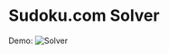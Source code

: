 # Sudoku.com Solver
Demo:
![Solver]("https://github.com/santifiorino/sudoku.com-solver/assets/94584235/59e5a3ff-abe0-4358-8a5f-461a16263f41")


